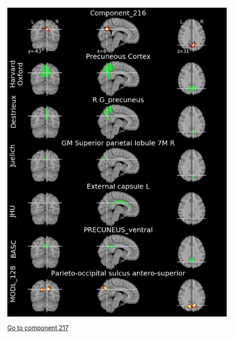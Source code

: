 ![216](preliminary/216.jpg "Component 216")

[Go to component 217](https://parietal-inria.github.io/MODL_atlas/256/217 "Component 217")
